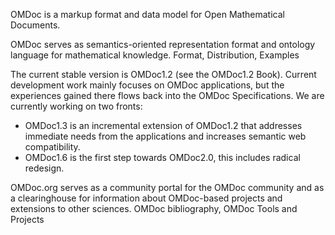 
OMDoc is a markup format and data model for Open Mathematical Documents.

OMDoc serves as semantics-oriented representation format and ontology language for
mathematical knowledge. Format, Distribution, Examples

The current stable version is OMDoc1.2 (see the OMDoc1.2 Book). Current development work
mainly focuses  on OMDoc applications, but the experiences gained there flows back into
the OMDoc Specifications. We are currently working on two fronts:

* OMDoc1.3 is an incremental extension of OMDoc1.2 that addresses immediate needs from the
applications and increases semantic web compatibility.
* OMDoc1.6 is the first step towards OMDoc2.0, this includes radical redesign.

OMDoc.org serves as a community portal for the OMDoc community and as a clearinghouse for information about OMDoc-based projects and extensions to other sciences. OMDoc bibliography, OMDoc Tools and Projects



